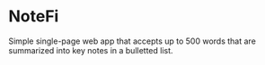 # NoteFi

Simple single-page web app that accepts up to 500 words that are summarized into key notes in a bulletted list.
